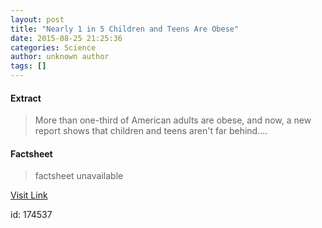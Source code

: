 ```yaml
---
layout: post
title: "Nearly 1 in 5 Children and Teens Are Obese"
date: 2015-08-25 21:25:36
categories: Science
author: unknown author
tags: []
---
```



#### Extract
>More than one-third of American adults are obese, and now, a new report shows that children and teens aren't far behind....

#### Factsheet
>factsheet unavailable

[Visit Link](http://www.livescience.com/51973-childhood-obesity-united-states.html)

id:  174537


